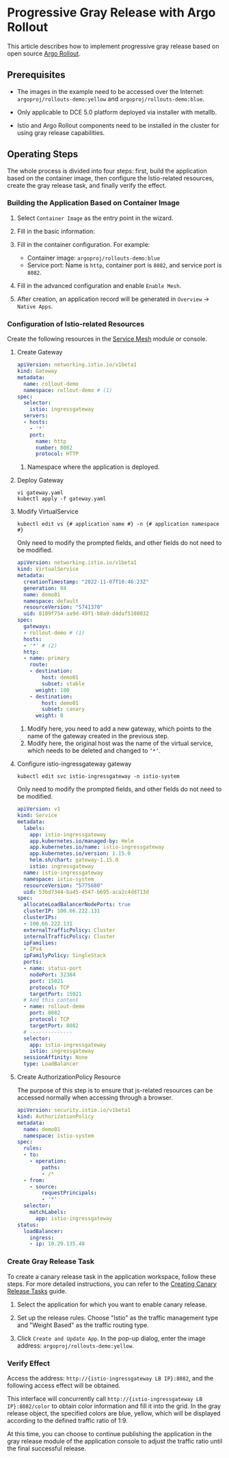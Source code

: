 # Progressive Gray Release with Argo Rollout

This article describes how to implement progressive gray release based on open source [Argo Rollout](https://argoproj.github.io/argo-rollouts/).

## Prerequisites

- The images in the example need to be accessed over the Internet: `argoproj/rollouts-demo:yellow` and `argoproj/rollouts-demo:blue`.

- Only applicable to DCE 5.0 platform deployed via installer with metallb.

- Istio and Argo Rollout components need to be installed in the cluster for using gray release capabilities.

## Operating Steps

The whole process is divided into four steps: first, build the application based on the container image, then configure the Istio-related resources, create the gray release task, and finally verify the effect.

### Building the Application Based on Container Image

1. Select `Container Image` as the entry point in the wizard.

2. Fill in the basic information:

3. Fill in the container configuration. For example:

    - Container image: `argoproj/rollouts-demo:blue`
    - Service port: Name is `http`, container port is `8082`, and service port is `8082`.


4. Fill in the advanced configuration and enable `Enable Mesh`.

5. After creation, an application record will be generated in `Overview` -> `Native Apps`.

### Configuration of Istio-related Resources

Create the following resources in the [Service Mesh](../../mspider/intro/index.md) module or console.

1. Create Gateway

    ```yaml title="gateway.yaml"
    apiVersion: networking.istio.io/v1beta1
    kind: Gateway
    metadata:
      name: rollout-demo
      namespace: rollout-demo # (1)
    spec:
      selector:
        istio: ingressgateway
      servers:
      - hosts:
        - '*'
        port:
          name: http
          number: 8082
          protocol: HTTP
    ```

    1. Namespace where the application is deployed.

2. Deploy Gateway

    ```shell
    vi gateway.yaml
    kubectl apply -f gateway.yaml
    ```

3. Modify VirtualService

    ```shell
    kubectl edit vs {# application name #} -n {# application namespace #}
    ```

    Only need to modify the prompted fields, and other fields do not need to be modified.

    ```yaml
    apiVersion: networking.istio.io/v1beta1
    kind: VirtualService
    metadata:
      creationTimestamp: "2022-11-07T10:46:23Z"
      generation: 84
      name: demo01
      namespace: default
      resourceVersion: "5741370"
      uid: 8109f754-aa9d-49f1-b8a9-d4daf5108032
    spec:
      gateways:
      - rollout-demo # (1)
      hosts:
      - '*' # (2)
      http:
      - name: primary
        route:
        - destination:
            host: demo01
            subset: stable
          weight: 100
        - destination:
            host: demo01
            subset: canary
          weight: 0
    ```

    1. Modify here, you need to add a new gateway, which points to the name of the gateway created in the previous step.
    2. Modify here, the original host was the name of the virtual service, which needs to be deleted and changed to `‘*’`.

4. Configure istio-ingressgateway gateway

    ```shell
    kubectl edit svc istio-ingressgateway -n istio-system
    ```

    Only need to modify the prompted fields, and other fields do not need to be modified.

    ```yaml
    apiVersion: v1
    kind: Service
    metadata:
      labels:
        app: istio-ingressgateway
        app.kubernetes.io/managed-by: Helm
        app.kubernetes.io/name: istio-ingressgateway
        app.kubernetes.io/version: 1.15.0
        helm.sh/chart: gateway-1.15.0
        istio: ingressgateway
      name: istio-ingressgateway
      namespace: istio-system
      resourceVersion: "5775680"
      uid: 53bd7344-ba45-4547-b695-aca2c4dd713d
    spec:
      allocateLoadBalancerNodePorts: true
      clusterIP: 100.66.222.131
      clusterIPs:
      - 100.66.222.131
      externalTrafficPolicy: Cluster
      internalTrafficPolicy: Cluster
      ipFamilies:
      - IPv4
      ipFamilyPolicy: SingleStack
      ports:
      - name: status-port
        nodePort: 32384
        port: 15021
        protocol: TCP
        targetPort: 15021
      # Add this content
      - name: rollout-demo
        port: 8082
        protocol: TCP
        targetPort: 8082
      # --------------
      selector:
        app: istio-ingressgateway
        istio: ingressgateway
      sessionAffinity: None
      type: LoadBalancer
    ```

5. Create AuthorizationPolicy Resource

    The purpose of this step is to ensure that js-related resources can be accessed normally when accessing through a browser.

    ```yaml
    apiVersion: security.istio.io/v1beta1
    kind: AuthorizationPolicy
    metadata:
      name: demo01
      namespace: istio-system
    spec:
      rules:
      - to:
        - operation:
            paths:
            - /*
      - from:
        - source:
            requestPrincipals:
            - '*'
      selector:
        matchLabels:
          app: istio-ingressgateway
    status:
      loadBalancer:
        ingress:
        - ip: 10.29.135.48
    ```

### Create Gray Release Task

To create a canary release task in the application workspace, follow these steps. For more detailed instructions, you can refer to the [Creating Canary Release Tasks](../user-guide/release/canary.md) guide.

1. Select the application for which you want to enable canary release.



2. Set up the release rules. Choose "Istio" as the traffic management type and "Weight Based" as the traffic routing type.


3. Click `Create and Update App`. In the pop-up dialog, enter the image address: `argoproj/rollouts-demo:yellow`.

### Verify Effect

Access the address: `http://{istio-ingressgateway LB IP}:8082`, and the following access effect will be obtained.

This interface will concurrently call `http://{istio-ingressgateway LB IP}:8082/color` to obtain color information and fill it into the grid.
In the gray release object, the specified colors are blue, yellow, which will be displayed according to the defined traffic ratio of 1:9.

<!--![]()screenshots-->

At this time, you can choose to continue publishing the application in the gray release module of the application console to adjust the traffic ratio until the final successful release.

<!--![]()screenshots-->
